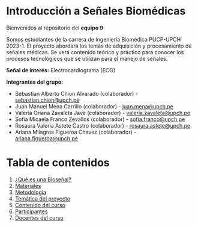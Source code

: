 # Introducción a Señales Biomédicas
Bienvenidos al repositorio del **equipo 9**

Somos estudiantes de la carrera de Ingeniería Biomédica PUCP-UPCH 2023-1.
El proyecto abordará los temás de adquisición y procesamiento de señales médicas. Se verá contenido teórico y práctico para conocer los procesos tecnológicos que se utilizan para el manejo de señales.

**Señal de interés:** Electrocardiograma (ECG)

**Integrantes del grupo:**  

 - Sebastian Alberto Chion Alvarado (colaborador) - sebastian.chion@upch.pe
 - Juan Manuel Mena Carrillo (colaborador) - juan.mena@upch.pe
 - Valeria Oriana Zavaleta Jave (colaborador) - valeria.zavaleta@upch.pe
 - Sofia Micaela Franco Zevallos (colaborador) - sofia.franco@upch.pe
 - Rosaura Valeria Astete Castro (colaborador) - rosaura.astete@upch.pe
 - Ariana Milagros Figueroa Chavez (colaborador) - ariana.figueroa@upch.pe

# Tabla de contenidos
1. [¿Qué es una Bioseñal?](https://github.com/RosauraAstete/Equipo9.github.io/blob/main/%C2%BFQu%C3%A9%20es%20una%20biose%C3%B1al%3F.md)
2. [Materiales](https://github.com/RosauraAstete/Equipo9.github.io/blob/main/Documentaci%C3%B3n/Materiales.md)
3. [Metodología](https://github.com/RosauraAstete/Equipo9.github.io/blob/61ec15e51fc1bca3d708a452a562af16ad6dfe3b/Documentaci%C3%B3n/Metodolog%C3%ADa.md)
4. [Temática del proyecto](https://github.com/RosauraAstete/Equipo9.github.io/blob/87dc3edd5b80a6cc350e03a5f40beae401cfd793/Documentaci%C3%B3n/Tem%C3%A1tica%20del%20proyecto.md)
5. [Contenido del curso](https://github.com/RosauraAstete/Equipo9.github.io/blob/61a24a91259dc5158b6247f43b799c71650ed7c9/Documentaci%C3%B3n/Contenido%20del%20curso.md) 
6. [Participantes](https://github.com/RosauraAstete/Equipo9.github.io/blob/94eae3f4d9878dd0ff797edd1428fd816ba5fe99/Documentaci%C3%B3n/Participantes.md)
7. [Docentes del curso](https://github.com/RosauraAstete/Equipo9.github.io/blob/becceda7a87966b4b0ae8ab6480c35735e4cf2b3/Documentaci%C3%B3n/Docentes%20del%20curso.md)
